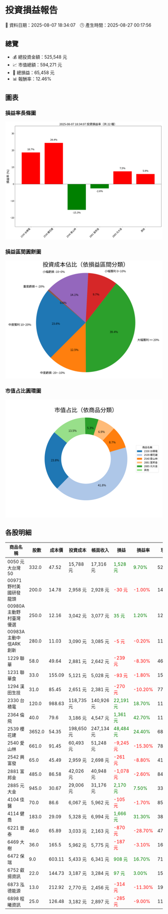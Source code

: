 # 投資損益報告

📅 資料日期：2025-08-07 18:34:07　🕒 產生時間：2025-08-27 00:17:56

## 總覽
- 💰 總投資金額：525,548 元
- 📈 市值總額：594,271 元
- 🧮 總損益：65,458 元
- 📊 報酬率：12.46%

## 圖表
### 損益率長條圖
![損益率](profit_rate_bar.png)

### 損益區間圓餅圖
![損益區間](profit_category_pie.png)

### 市值占比圓環圖
![市值占比](market_value_doughnut.png)

## 各股明細

| 商品名稱 | 股數 | 成本價 | 投資成本 | 帳面收入 | 損益 | 損益率 | 現價 | 市值 |
|----------|------|--------|------------|------------|--------|----------|--------|------------|
| 0050 元大台灣50 | 332.0 | 47.52 | 15,788 元 | 17,316 元 | <span style='color:green'>1,528 元</span> | <span style='color:green'>9.70%</span> | 52.45 | 17,413 元 |
| 00971 野村美國研發龍頭 | 200.0 | 14.78 | 2,958 元 | 2,928 元 | <span style='color:red'>-30 元</span> | <span style='color:red'>-1.00%</span> | 14.75 | 2,950 元 |
| 00980A 主動野村臺灣優選 | 250.0 | 12.16 | 3,042 元 | 3,077 元 | <span style='color:green'>35 元</span> | <span style='color:green'>1.20%</span> | 12.4 | 3,100 元 |
| 00983A 主動中信ARK創新 | 280.0 | 11.03 | 3,090 元 | 3,085 元 | <span style='color:red'>-5 元</span> | <span style='color:red'>-0.20%</span> | 11.1 | 3,108 元 |
| 1229 聯華 | 58.0 | 49.64 | 2,881 元 | 2,642 元 | <span style='color:red'>-239 元</span> | <span style='color:red'>-8.30%</span> | 46.05 | 2,671 元 |
| 1231 聯華食 | 33.0 | 155.09 | 5,121 元 | 5,028 元 | <span style='color:red'>-93 元</span> | <span style='color:red'>-1.80%</span> | 154.0 | 5,082 元 |
| 1294 漢田生技 | 31.0 | 85.45 | 2,651 元 | 2,381 元 | <span style='color:red'>-270 元</span> | <span style='color:red'>-10.20%</span> | 77.7 | 2,409 元 |
| 2330 台積電 | 120.0 | 988.63 | 118,735 元 | 140,926 元 | <span style='color:green'>22,191 元</span> | <span style='color:green'>18.70%</span> | 1180.0 | 141,600 元 |
| 2364 倫　飛 | 40.0 | 79.6 | 3,186 元 | 4,547 元 | <span style='color:green'>1,361 元</span> | <span style='color:green'>42.70%</span> | 114.5 | 4,580 元 |
| 2539 櫻花建 | 3652.0 | 54.35 | 198,650 元 | 247,134 元 | <span style='color:green'>48,484 元</span> | <span style='color:green'>24.40%</span> | 68.0 | 248,336 元 |
| 2540 愛山林 | 661.0 | 91.45 | 60,493 元 | 51,248 元 | <span style='color:red'>-9,245 元</span> | <span style='color:red'>-15.30%</span> | 78.1 | 51,624 元 |
| 2542 興富發 | 65.0 | 45.49 | 2,959 元 | 2,698 元 | <span style='color:red'>-261 元</span> | <span style='color:red'>-8.80%</span> | 41.95 | 2,727 元 |
| 2881 富邦金 | 485.0 | 86.58 | 42,026 元 | 40,948 元 | <span style='color:red'>-1,078 元</span> | <span style='color:red'>-2.60%</span> | 84.8 | 41,128 元 |
| 2885 元大金 | 945.0 | 30.67 | 29,006 元 | 31,176 元 | <span style='color:green'>2,170 元</span> | <span style='color:green'>7.50%</span> | 33.15 | 31,327 元 |
| 4104 佳　醫 | 70.0 | 86.6 | 6,067 元 | 5,962 元 | <span style='color:red'>-105 元</span> | <span style='color:red'>-1.70%</span> | 85.7 | 5,999 元 |
| 4114 健　喬 | 183.0 | 29.09 | 5,328 元 | 6,994 元 | <span style='color:green'>1,666 元</span> | <span style='color:green'>31.30%</span> | 38.55 | 7,055 元 |
| 6221 晉　泰 | 46.0 | 65.89 | 3,033 元 | 2,163 元 | <span style='color:red'>-870 元</span> | <span style='color:red'>-28.70%</span> | 47.6 | 2,190 元 |
| 6469 大　樹 | 36.0 | 165.5 | 5,962 元 | 5,775 元 | <span style='color:red'>-187 元</span> | <span style='color:red'>-3.10%</span> | 162.0 | 5,832 元 |
| 6472 保瑞 | 9.0 | 603.11 | 5,433 元 | 6,341 元 | <span style='color:green'>908 元</span> | <span style='color:green'>16.70%</span> | 711.0 | 6,399 元 |
| 6752 叡揚資訊 | 22.0 | 144.73 | 3,187 元 | 3,284 元 | <span style='color:green'>97 元</span> | <span style='color:green'>3.00%</span> | 151.5 | 3,333 元 |
| 6873 泓德能源 | 13.0 | 212.92 | 2,770 元 | 2,456 元 | <span style='color:red'>-314 元</span> | <span style='color:red'>-11.30%</span> | 191.0 | 2,483 元 |
| 6898 程曦資訊 | 25.0 | 126.48 | 3,182 元 | 2,897 元 | <span style='color:red'>-285 元</span> | <span style='color:red'>-9.00%</span> | 117.0 | 2,925 元 |
